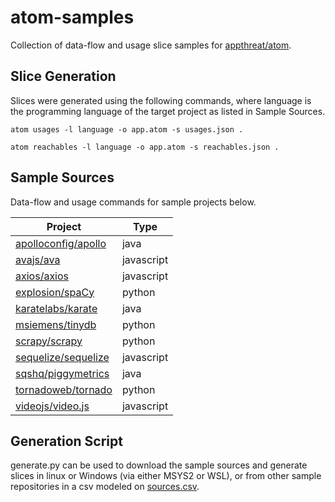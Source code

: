 # atom-samples

Collection of data-flow and usage slice samples
for [appthreat/atom](https://github.com/appthreat/atom).

## Slice Generation

Slices were generated using the following commands, where language is the
programming language of the target project as listed in Sample Sources.

`atom usages -l language -o app.atom -s usages.json .`

`atom reachables -l language -o app.atom -s reachables.json .`

## Sample Sources

Data-flow and usage commands for sample projects below.

| Project                                                       | Type       |
|---------------------------------------------------------------|------------|
| [apolloconfig/apollo](https://github.com/apolloconfig/apollo) | java       |
| [avajs/ava](https://github.com/avajs/ava)                     | javascript |
| [axios/axios](https://github.com/axios/axios)                 | javascript |
| [explosion/spaCy](https://github.com/explosion/spaCy)         | python     |
| [karatelabs/karate](https://github.com/karatelabs/karate)     | java       |
| [msiemens/tinydb](https://github.com/msiemens/tinydb)         | python     |
| [scrapy/scrapy](https://github.com/scrapy/scrapy)             | python     |
| [sequelize/sequelize](https://github.com/sequelize/sequelize) | javascript |
| [sqshq/piggymetrics](https://github.com/sqshq/piggymetrics)   | java       |
| [tornadoweb/tornado](https://github.com/tornadoweb/tornado)   | python     |
| [videojs/video.js](https://github.com/videojs/video.js)       | javascript |

## Generation Script

generate.py can be used to download the sample sources and generate slices in
linux or Windows (via either MSYS2 or WSL), or from other sample repositories in
a csv modeled on [sources.csv](sources.csv).